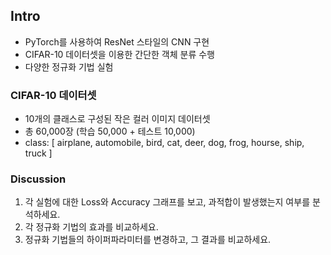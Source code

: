 ## Intro

- PyTorch를 사용하여 ResNet 스타일의 CNN 구현
- CIFAR-10 데이터셋을 이용한 간단한 객체 분류 수행
- 다양한 정규화 기법 실험

### CIFAR-10 데이터셋

- 10개의 클래스로 구성된 작은 컬러 이미지 데이터셋
- 총 60,000장 (학습 50,000 + 테스트 10,000)
- class: [ airplane, automobile, bird, cat, deer, dog, frog, hourse, ship, truck ]

### Discussion

1. 각 실험에 대한 Loss와 Accuracy 그래프를 보고, 과적합이 발생했는지 여부를 분석하세요.
2. 각 정규화 기법의 효과를 비교하세요.
3. 정규화 기법들의 하이퍼파라미터를 변경하고, 그 결과를 비교하세요.